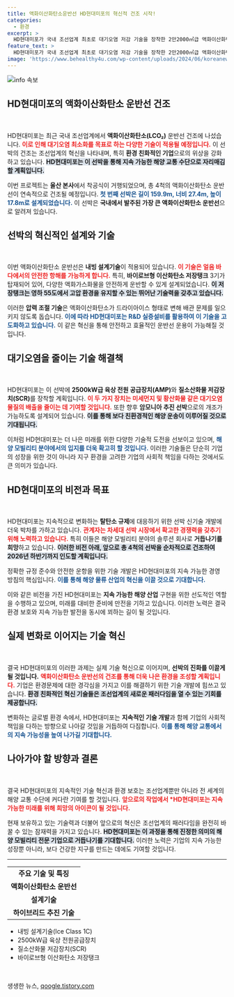 ```yaml
---
title: 액화이산화탄소운반선 HD현대미포의 혁신적 건조 시작!
categories:
  - 환경
excerpt: >
  HD현대미포가 국내 조선업계 최초로 대기오염 저감 기술을 장착한 2만2000㎥급 액화이산화탄소 운반선 건조에 착수했다. 이 혁신적 선박은 내빙 설계와 고압 저장탱크를 갖추고 있으며, 차세대 친환경 선박으로의 전환을 예고한다. 
feature_text: >
  HD현대미포가 국내 조선업계 최초로 대기오염 저감 기술을 장착한 2만2000㎥급 액화이산화탄소 운반선 건조에 착수했다. 이 혁신적 선박은 내빙 설계와 고압 저장탱크를 갖추고 있으며, 차세대 친환경 선박으로의 전환을 예고한다. 
image: 'https://www.behealthy4u.com/wp-content/uploads/2024/06/koreanews.jpg'
---
```


<p><img src="https://www.behealthy4u.com/wp-content/uploads/2024/06/koreanews.jpg" alt="info 속보" /></p>

<h2 data-ke-size="size26">HD현대미포의 액화이산화탄소 운반선 건조</h2>

<p data-ke-size="size16">&nbsp;</p>

<p>HD현대미포는 최근 국내 조선업계에서 <strong>액화이산화탄소(LCO₂)</strong> 운반선 건조에 나섰습니다. <b><span style="color: #ee2323;">이로 인해 대기오염 최소화를 목표로 하는 다양한 기술이 적용될 예정입니다.</span></b> 이 선박의 건조는 조선업계의 혁신을 나타내며, 특히 <strong>환경 친화적인 기업</strong>으로의 위상을 강화하고 있습니다. <b><span style="background-color: #21538527;">HD현대미포는 이 선박을 통해 지속 가능한 해양 교통 수단으로 자리매김할 계획입니다.</span></b></p>

<p>이번 프로젝트는 <strong>울산 본사</strong>에서 착공식이 거행되었으며, 총 4척의 액화이산화탄소 운반선이 연속적으로 건조될 예정입니다. <b><span style="color: #1a5490;">첫 번째 선박은 길이 159.9m, 너비 27.4m, 높이 17.8m로 설계되었습니다.</span></b> 이 선박은 <strong>국내에서 발주된 가장 큰 액화이산화탄소 운반선</strong>으로 알려져 있습니다.</p>

<h2 data-ke-size="size26">선박의 혁신적인 설계와 기술</h2>

<p data-ke-size="size16">&nbsp;</p>

<p>이번 액화이산화탄소 운반선은 <strong>내빙 설계기술</strong>이 적용되어 있습니다. <b><span style="color: #ee2323;">이 기술은 얼음 바다에서의 안전한 항해를 가능하게 합니다.</span></b> 특히, <strong>바이로브형 이산화탄소 저장탱크</strong> 3기가 탑재되어 있어, 다양한 액화가스화물을 안전하게 운반할 수 있게 설계되었습니다. <b><span style="background-color: #21538527;">이 저장탱크는 영하 55도에서 고압 환경을 유지할 수 있는 뛰어난 기술력을 갖추고 있습니다.</span></b></p>

<p>이러한 <strong>압력 조절 기술</strong>은 액화이산화탄소가 드라이아이스 형태로 변해 배관 문제를 일으키지 않도록 돕습니다. <b><span style="color: #1a5490;">이에 따라 HD현대미포는 R&amp;D 실증설비를 활용하여 이 기술을 고도화하고 있습니다.</span></b> 이 같은 혁신을 통해 안전하고 효율적인 운반선 운용이 가능해질 것입니다.</p>

<h2 data-ke-size="size26">대기오염을 줄이는 기술 해결책</h2>

<p data-ke-size="size16">&nbsp;</p>

<p>HD현대미포는 이 선박에 <b>2500kW급 육상 전원 공급장치(AMP)</b>와 <strong>질소산화물 저감장치(SCR)</strong>를 장착할 계획입니다. <b><span style="color: #ee2323;">이 두 가지 장치는 미세먼지 및 황산화물 같은 대기오염물질의 배출을 줄이는 데 기여할 것입니다.</span></b> 또한 향후 <strong>암모니아 추진 선박</strong>으로의 개조가 가능하도록 설계되어 있습니다. <b><span style="background-color: #21538527;">이를 통해 보다 친환경적인 해양 운송이 이루어질 것으로 기대됩니다.</span></b></p>

<p>이처럼 HD현대미포는 더 나은 미래를 위한 다양한 기술적 도전을 선보이고 있으며, <b><span style="color: #1a5490;">해양 모빌리티 분야에서의 입지를 더욱 확고히 할 것입니다.</span></b> 이러한 기술들은 단순히 기업의 성장을 위한 것이 아니라 지구 환경을 고려한 기업의 사회적 책임을 다하는 것에서도 큰 의미가 있습니다.</p>

<h2 data-ke-size="size26">HD현대미포의 비전과 목표</h2>

<p data-ke-size="size16">&nbsp;</p>

<p>HD현대미포는 지속적으로 변화하는 <strong>탈탄소 규제</strong>에 대응하기 위한 선박 신기술 개발에 더욱 박차를 가하고 있습니다. <b><span style="color: #ee2323;">관계자는 차세대 선박 시장에서 확고한 경쟁력을 갖추기 위해 노력하고 있습니다.</span></b> 특히 이들은 해양 모빌리티 분야의 솔루션 회사로 <strong>거듭나기를 희망</strong>하고 있습니다. <b><span style="background-color: #21538527;">이러한 비전 아래, 앞으로 총 4척의 선박을 순차적으로 건조하여 2026년 하반기까지 인도할 계획입니다.</span></b></p>

<p>정확한 규정 준수와 안전한 운항을 위한 기술 개발은 HD현대미포의 지속 가능한 경영 방침의 핵심입니다. <b><span style="color: #1a5490;">이를 통해 해양 물류 산업의 혁신을 이끌 것으로 기대합니다.</span></b></p>

<p>이와 같은 비전을 가진 HD현대미포는 <strong>지속 가능한 해양 산업</strong> 구현을 위한 선도적인 역할을 수행하고 있으며, 미래를 대비한 준비에 만전을 기하고 있습니다. 이러한 노력은 결국 환경 보호와 지속 가능한 발전을 동시에 꾀하는 길이 될 것입니다.</p>

<h2 data-ke-size="size26">실제 변화로 이어지는 기술 혁신</h2>

<p data-ke-size="size16">&nbsp;</p>

<p>결국 HD현대미포의 이러한 과제는 실제 기술 혁신으로 이어지며, <strong>선박의 진화를 이끌게 될 것입니다.</strong> <b><span style="color: #ee2323;">액화이산화탄소 운반선의 건조를 통해 더욱 나은 환경을 조성할 계획입니다.</span></b> 기업은 환경문제에 대한 경각심을 가지고 이를 해결하기 위한 기술 개발에 힘쓰고 있습니다. <b><span style="background-color: #21538527;">환경 친화적인 혁신 기술들은 조선업계의 새로운 패러다임을 열 수 있는 기회를 제공합니다.</span></b> </p>

<p>변화하는 글로벌 환경 속에서, HD현대미포는 <strong>지속적인 기술 개발</strong>과 함께 기업의 사회적 책임을 다하는 방향으로 나아갈 것임을 거듭하여 다짐합니다. <b><span style="color: #1a5490;">이를 통해 해양 교통에서의 지속 가능성을 높여 나가길 기대합니다.</span></b></p>

<h2 data-ke-size="size26">나아가야 할 방향과 결론</h2>

<p data-ke-size="size16">&nbsp;</p>

<p>결국 HD현대미포의 지속적인 기술 혁신과 환경 보호는 조선업계뿐만 아니라 전 세계의 해양 교통 수단에 커다란 기여를 할 것입니다. <b><span style="color: #ee2323;">앞으로의 작업에서 *HD현대미포는 지속 가능한 미래를 위해 희망의 아이콘이 될 것입니다.</span></b> </p>

<p>현재 보유하고 있는 기술력과 더불어 앞으로의 혁신은 조선업계의 패러다임을 완전히 바꿀 수 있는 잠재력을 가지고 있습니다. <b><span style="background-color: #21538527;">HD현대미포는 이 과정을 통해 진정한 의미의 <strong>해양 모빌리티 전문 기업</strong>으로 거듭나기를 기대합니다.</span></b> 이러한 노력은 기업의 지속 가능한 성장뿐 아니라, 보다 건강한 지구를 만드는 데에도 기여할 것입니다.</p>

<hr>

<table style="width:100%">
  <tr>
    <td style="text-align: center; height: 17px;"><b>주요 기술 및 특징</b></td>
  </tr>
  <tr>
    <td style="text-align: center; height: 17px;"><b>액화이산화탄소 운반선</b></td>
  </tr>
  <tr>
    <td style="text-align: center; height: 17px;"><b>설계기술</b></td>
  </tr>
  <tr>
    <td style="text-align: center; height: 17px;"><b>하이브리드 추진 기술</b></td>
  </tr>
</table>

<ul>
  <li>내빙 설계기술(Ice Class 1C)</li>
  <li>2500kW급 육상 전원공급장치</li>
  <li>질소산화물 저감장치(SCR)</li>
  <li>바이로브형 이산화탄소 저장탱크</li>
</ul>

<p data-ke-size="size16">&nbsp;</p>
생생한 뉴스, <a href="https://qoogle.tistory.com" rel="dofollow">qoogle.tistory.com</a>


